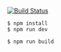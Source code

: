 [![Build Status](https://travis-ci.org/eralpkaraduman/eralpkaraduman.com.svg)](https://travis-ci.org/eralpkaraduman/eralpkaraduman.com)


```
$ npm install
$ npm run dev
```

```
$ npm run build
```